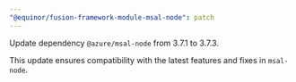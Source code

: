 ```yaml
---
"@equinor/fusion-framework-module-msal-node": patch
---
```


Update dependency `@azure/msal-node` from 3.7.1 to 3.7.3.

This update ensures compatibility with the latest features and fixes in `msal-node`.
